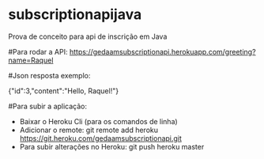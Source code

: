 # subscriptionapijava
Prova de conceito para api de inscrição em Java


#Para rodar a API:
https://gedaamsubscriptionapi.herokuapp.com/greeting?name=Raquel

#Json resposta exemplo:

{"id":3,"content":"Hello, Raquel!"}


#Para subir a aplicação:

- Baixar o Heroku Cli (para os comandos de linha)
- Adicionar o remote: git remote add heroku	https://git.heroku.com/gedaamsubscriptionapi.git
- Para subir alterações no Heroku: git push heroku master

